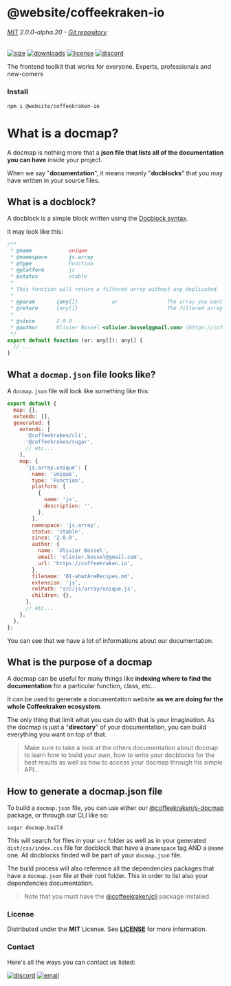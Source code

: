 <!-- This file has been generated using
     the "@coffeekraken/s-markdown-builder" package.
     !!! Do not edit it directly... -->


<!-- header -->
# @website/coffeekraken-io

###### [MIT](./license) 2.0.0-alpha.20 - [Git repository]()

<!-- shields -->
[![size](https://shields.io/bundlephobia/min/@website/coffeekraken-io?style=for-the-badge)](https://www.npmjs.com/package/@website/coffeekraken-io)
[![downloads](https://shields.io/npm/dm/@website/coffeekraken-io?style=for-the-badge)](https://www.npmjs.com/package/@website/coffeekraken-io)
[![license](https://shields.io/npm/l/@website/coffeekraken-io?style=for-the-badge)](./LICENSE)
[![discord](https://img.shields.io/discord/940362961682333767?color=5100FF&amp;label=Join%20us%20on%20Discord&amp;style=for-the-badge)](https://discord.gg/HzycksDJ)

<!-- description -->
The frontend toolkit that works for everyone. Experts, professionals and new-comers

<!-- install -->
### Install

```shell
npm i @website/coffeekraken-io

```

<!-- body -->

<!--
/**
* @name            Overview
* @namespace       doc.docmap
* @type            Markdown
* @platform        md
* @status          stable
* @menu            Documentation / Docmap           /doc/docmap/overview
*
* @since           2.0.0
* @author    Olivier Bossel <olivier.bossel@gmail.com> (https://coffeekraken.io)
*/
-->

# What is a docmap?

A docmap is nothing more that a **json file that lists all of the documentation you can have** inside your project.

When we say "**documentation**", it means meanly "**docblocks**" that you may have written in your source files.

## What is a docblock?

A docblock is a simple block written using the [Docblock syntax](https://en.wikipedia.org/wiki/Docblock).

It may look like this:

```js
/**
 * @name            unique
 * @namespace       js.array
 * @type            Function
 * @platform        js
 * @status          stable
 *
 * This function will return a filtered array without any duplicated
 *
 * @param       {any[]}           ar                The array you want to filter
 * @return      {any[]}                             The filtered array
 *
 * @since       2.0.0
 * @author      Olivier Bossel <olivier.bossel@gmail.com> (https://coffeekraken.io)
 */
export default function (ar: any[]): any[] {
  // ...
}

```

## What a `docmap.json` file looks like?

A `docmap.json` file will look like something like this:

```js
export default {
  map: {},
  extends: [],
  generated: {
    extends: [
      '@coffeekraken/cli',
      '@coffeekraken/sugar',
      // etc...
    ],
    map: {
      'js.array.unique': {
        name: 'unique',
        type: 'Function',
        platform: [
          {
            name: 'js',
            description: '',
          },
        ],
        namespace: 'js.array',
        status: 'stable',
        since: '2.0.0',
        author: {
          name: 'Olivier Bossel',
          email: 'olivier.bossel@gmail.com',
          url: 'https://coffeekraken.io',
        },
        filename: '01-whatAreRecipes.md',
        extension: 'js',
        relPath: 'src/js/array/unique.js',
        children: {},
      },
      // etc...
    },
  },
};

```

You can see that we have a lot of informations about our documentation.

## What is the purpose of a docmap

A docmap can be useful for many things like **indexing where to find the documentation** for a particular function, class, etc...

It can be used to generate a documentation website **as we are doing for the whole Coffeekraken ecosystem**.

The only thing that limit what you can do with that is your imagination. As the docmap is just a "**directory**" of your documentation, you can build everything you want on top of that.

> Make sure to take a look at the others documentation about docmap to learn how to build your own, how to write your docblocks for the best results as well as how to access your docmap through his simple API...

## How to generate a docmap.json file

To build a `docmap.json` file, you can use either our [@coffeekraken/s-docmap](/package/@coffeekraken/s-docmap/doc/readme) package, or through our CLI like so:

```shell
sugar docmap.build

```

This will search for files in your `src` folder as well as in your generated `dist/css/index.css` file for docblock that have a `@namespace` tag AND a `@name` one.
All docblocks finded will be part of your `docmap.json` file.

The build process will also reference all the dependencies packages that have a `docmap.json` file at their root folder. This in order to list also your dependencies documentation.

> Note that you must have the [@coffeekraken/cli](/package/@coffeekraken/cli/doc/readme) package installed.


<!-- license -->
### License

Distributed under the **MIT** License. See **[LICENSE](./license)** for more information.

<!-- contact -->
### Contact

Here's all the ways you can contact us listed:

[![discord](https://img.shields.io/badge/Join%20us%20on%20discord-Join-blueviolet?style=[config.shieldsio.style]&amp;logo=discord)](https://discord.gg/HzycksDJ)
[![email](https://img.shields.io/badge/Email%20us-Go-green?style=[config.shieldsio.style]&amp;logo=Mail.Ru)](mailto:olivier.bossel@gmail.com)
